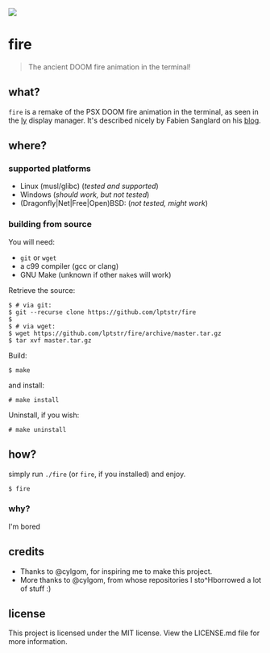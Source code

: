 ![](https://github.com/lptstr/lptstr-images/blob/master/proj/fire/scrot.jpg?raw=true)

# fire

> The ancient DOOM fire animation in the terminal!

## what?
`fire` is a remake of the PSX DOOM fire animation in the terminal,
as seen in the [ly](https://github.com/cylgom/ly) display manager.
It's described nicely by Fabien Sanglard on his
[blog](https://fabiensanglard.net/doom_fire_psx/index.html).

## where?
### supported platforms
- Linux (musl/glibc) (*tested and supported*)
- Windows (*should work, but not tested*)
- (Dragonfly|Net|Free|Open)BSD: (*not tested, might work*)

### building from source
You will need:
- `git` or `wget`
- a c99 compiler (gcc or clang)
- GNU Make (unknown if other `make`s will work)

Retrieve the source:
```
$ # via git:
$ git --recurse clone https://github.com/lptstr/fire
$
$ # via wget:
$ wget https://github.com/lptstr/fire/archive/master.tar.gz
$ tar xvf master.tar.gz
```

Build:
```
$ make
```

and install:
```
# make install
```

Uninstall, if you wish:
```
# make uninstall
```

## how?
simply run `./fire` (or `fire`, if you installed) and enjoy.
```
$ fire
```

### why?
I'm bored

## credits
- Thanks to @cylgom, for inspiring me to make this project.
- More thanks to @cylgom, from whose repositories I sto^Hborrowed a lot
of stuff :)

## license
This project is licensed under the MIT license. View the LICENSE.md file
for more information.
